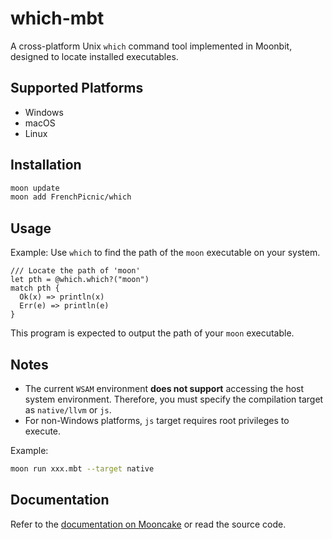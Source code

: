 # which-mbt  

A cross-platform Unix `which` command tool implemented in Moonbit, designed to locate installed executables.  

## Supported Platforms  

- Windows  
- macOS  
- Linux  

## Installation  

```bash  
moon update  
moon add FrenchPicnic/which  
```  

## Usage  

Example: Use `which` to find the path of the `moon` executable on your system.  

```moonbit  
/// Locate the path of 'moon'  
let pth = @which.which?("moon")  
match pth {  
  Ok(x) => println(x)  
  Err(e) => println(e)  
}  
```  
This program is expected to output the path of your `moon` executable.  

## Notes  

- The current `WSAM` environment **does not support** accessing the host system environment. Therefore, you must specify the compilation target as `native/llvm` or `js`.  
- For non-Windows platforms, `js` target requires root privileges to execute.  

Example:  
```bash  
moon run xxx.mbt --target native  
```  

## Documentation  

Refer to the [documentation on Mooncake](https://mooncakes.io/docs/FrenchPicnic/which) or read the source code.  
